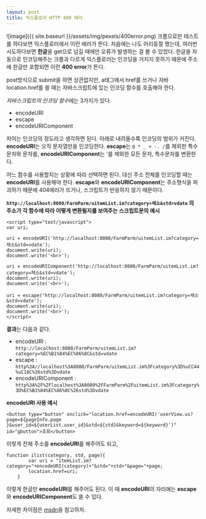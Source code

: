 ```yaml
---
layout: post
title: 익스플로러 HTTP 400 에러
---
```


![image]({{ site.baseurl }}/assets/img/pexels/400error.png)
크롬으로만 테스트를 하다보면 익스플로러에서 이런 에러가 뜬다. 처음에는 나도 어리둥절 했는데, 여러번 시도하다보면 **한글**을 get으로 넘길 때에만 오류가 발생하는 걸 볼 수 있었다.
한글을 자동으로 인코딩해주는 크롬과 다르게 익스플로러는 인코딩을 거치지 못하기 때문에 주소에 한글만 포함되면 이런 **400 error**가 뜬다.  

post방식으로 submit을 하면 상관없지만, a태그에서 href를 쓰거나 자바 location.href를 쓸 때는 자바스크립트에 있는 인코딩 함수를 호출해야 한다.  

*자바스크립트의 인코딩 함수*에는 3가지가 있다.  
- encodeURI
- escape
- encodeURIComponent

차이는 인코딩의 정도라고 생각하면 된다. 아래로 내려올수록 인코딩의 범위가 커진다. **encodeURI**는 오직 문자열만을 인코딩한다. **escape**는 `@ * _ + -. /`를 제외한 특수문자와 문자를, **encodeURIComponent**는 '를 제외한 모든 문자, 특수문자를 변환한다.  

어느 함수를 사용할지는 상황에 따라 선택하면 된다. 대신 주소 전체를 인코딩할 때는 **encodeURI**를 사용해야 한다. **escape**와 **encodeURIComponent**는 주소형식을 파괴하기 때문에 404에러가 뜨거나, 스크립트가 반응하지 않기 때문이다.



**`http://localhost:8080/FarmParm/uitemList.im?category=채소&std=vdate` 의 주소가 각 함수에 따라 어떻게 변환될지를 보여주는 스크립트문의 예시**
```
<script type="text/javascript">
var uri;

uri = encodeURI('http://localhost:8080/FarmParm/uitemList.im?category=채소&std=vdate');
document.write(uri);
document.write('<br>');

uri = encodeURIComponent('http://localhost:8080/FarmParm/uitemList.im?category=채소&std=vdate');
document.write(uri);
document.write('<br>');

uri = escape('http://localhost:8080/FarmParm/uitemList.im?category=채소&std=vdate');
document.write(uri);
document.write('<br>');
</script>
```
**결과**는 다음과 같다.  
- encodeURI :  
	`http://localhost:8080/FarmParm/uitemList.im?category=%EC%B1%84%EC%86%8C&std=vdate`
- escape :  
	`http%3A//localhost%3A8080/FarmParm/uitemList.im%3Fcategory%3D%uCC44%uC18C%26std%3Dvdate`
- encodeURIComponent :   
`http%3A%2F%2Flocalhost%3A8080%2FFarmParm%2FuitemList.im%3Fcategory%3D%EC%B1%84%EC%86%8C%26std%3Dvdate`



**encodeURI 사용 예시**
```
<button type="button" onclick="location.href=encodeURI('userView.us?page=${pageInfo.page }&user_id=${userList.user_id}&std=${std}&keyword=${keyword}')" id="gbutton">조회</button>

```
이렇게 전체 주소를 **encodeURI**를 해주어도 되고,  

```
function ilist(category, std, page){
		var uri = "itemList.im?category="+encodeURI(category)+"&std="+std+"&page="+page;
		location.href=uri;
	}

```
이렇게 한글만 **encodeURI**를 해주어도 된다. 이 때 **encodeURI**의 자리에는 **escape**와 **encodeURIComponent**도 쓸 수 있다.  

자세한 차이점은 [msdn](https://msdn.microsoft.com/ko-kr/library/xh9be5xc(v=vs.94).aspx)을 참고하자.

